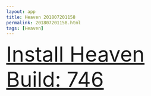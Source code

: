 ```yaml
---
layout: app
title: Heaven 201807201158
permalink: 201807201158.html
tags: [Heaven]
---
```

<div class="pure-g">
    <div class="pure-u-1-1" style="font-size: 4em">
        <a class="pure-button-primary" href="itms-services://?action=download-manifest&url=https%3A%2F%2Flitsungyisigono.github.io%2FTestScript%2Fmanifests%2F201807201158.plist"><i class="fa fa-download" aria-hidden="true"></i>Install Heaven Build: 746</a>
    </div>
</div>